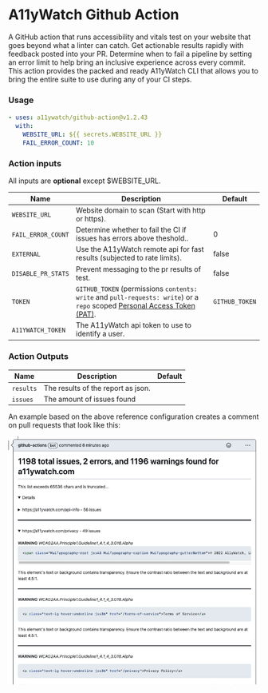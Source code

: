 # A11yWatch Github Action

A GitHub action that runs accessibility and vitals test on your website that goes beyond what a linter can catch. Get actionable results rapidly with feedback posted into your PR. Determine when to fail a pipeline by setting an error limit to help bring an inclusive experience across every commit. This action provides the packed and ready A11yWatch CLI that allows you to bring the entire suite to use during any of your CI steps.

### Usage

```yaml
- uses: a11ywatch/github-action@v1.2.43
  with:
    WEBSITE_URL: ${{ secrets.WEBSITE_URL }}
    FAIL_ERROR_COUNT: 10
```

### Action inputs

All inputs are **optional** except $WEBSITE_URL.

| Name               | Description                                                                                                                                                                                                              | Default        |
| ------------------ | ------------------------------------------------------------------------------------------------------------------------------------------------------------------------------------------------------------------------ | -------------- |
| `WEBSITE_URL`      | Website domain to scan (Start with http or https).                                                                                                                                                                       |                |
| `FAIL_ERROR_COUNT` | Determine whether to fail the CI if issues has errors above theshold..                                                                                                                                                   | 0              |
| `EXTERNAL`         | Use the A11yWatch remote api for fast results (subjected to rate limits).                                                                                                                                                | false          |
| `DISABLE_PR_STATS` | Prevent messaging to the pr results of test.                                                                                                                                                                             | false          |
| `TOKEN`            | `GITHUB_TOKEN` (permissions `contents: write` and `pull-requests: write`) or a `repo` scoped [Personal Access Token (PAT)](https://docs.github.com/en/github/authenticating-to-github/creating-a-personal-access-token). | `GITHUB_TOKEN` |
| `A11YWATCH_TOKEN`  | The A11yWatch api token to use to identify a user.                                                                                                                                                                       |                |

### Action Outputs

| Name      | Description                        | Default |
| --------- | ---------------------------------- | ------- |
| `results` | The results of the report as json. |         |
| `issues`  | The amount of issues found         |         |

An example based on the above reference configuration creates a comment on pull requests that look like this:

![Example](https://raw.githubusercontent.com/A11yWatch/Project-Screenshots/master/gh-action.png?raw=true "A11yWatch Logo")
